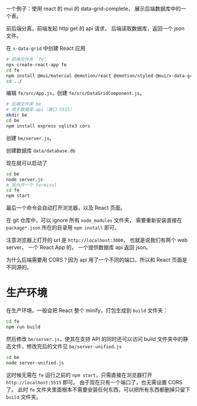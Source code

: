 一个例子：使用 react 的 mui 的 data-grid-complete， 展示后端数据库中的一个表。

前后端分离，前端发起 http get 的 api 请求， 后端读取数据库，返回一个 json 文件。

在 `x-data-grid` 中创建 React 应用
```bash
# 前端文件夹 `fe`
npx create-react-app fe
cd fe
npm install @mui/material @emotion/react @emotion/styled @mui/x-data-grid axios
cd ../
```
编辑 `fe/src/App.js`，创建 `fe/src/DataGridComponent.js`。

```bash
# 后端文件夹 be
# 用于数据库 api（端口 5515）
mkdir be
cd be
npm install express sqlite3 cors
```
创建 `be/server.js`。

创建数据库 `data/database.db`

现在就可以启动了
```bash
cd be
node server.js
# 另外开一个 terminal
cd fe
npm start
```
最后一个命令会自动打开浏览器，以及 React 页面。

在 git 仓库中，可以 ignore 所有 `node_modules` 文件夹， 需要重新安装直接在 `package*.json` 所在的目录用 `npm install` 即可。

注意浏览器上打开的 url 是 `http://localhost:3000`， 也就是说我们有两个 web server， 一个 React App 的， 一个提供数据库 api 返回 json。

为什么后端需要用 CORS？因为 api 用了一个不同的端口，所以和 React 页面是不同源的。

# 生产环境
在生产环境，一般会把 React 整个 minify，打包生成到 `build` 文件夹：
```bash
cd fe
npm run build
```
然后修改 `be/server.js`，使其在支持 API 的同时还可以访问 build 文件夹中的静态文件，修改完后的文件见 `be/server-unified.js`
```bash
cd be
node server-unified.js
```
这时候无需在 `fe` 运行之前的 `npm start`，只需直接在浏览器打开 `http://localhost:5515` 即可。
由于现在只有一个端口了，也无需设置 CORS 了。
此时 `fe` 文件夹里面根本不需要安装任何东西，可以把所有东西都删掉只留下 `build` 文件夹。
